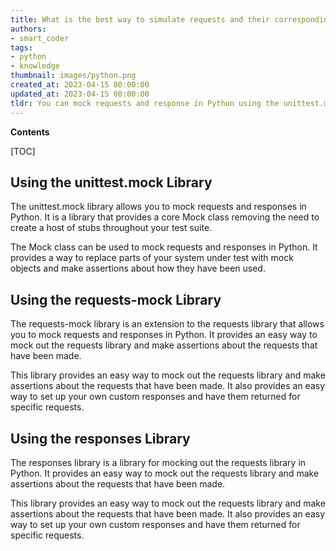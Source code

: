 ```yaml
---
title: What is the best way to simulate requests and their corresponding responses?
authors:
- smart_coder
tags:
- python
- knowledge
thumbnail: images/python.png
created_at: 2023-04-15 00:00:00
updated_at: 2023-04-15 00:00:00
tldr: You can mock requests and response in Python using the unittest.mock library.
---
```


**Contents**

[TOC]

## Using the unittest.mock Library 
The unittest.mock library allows you to mock requests and responses in Python. It is a library that provides a core Mock class removing the need to create a host of stubs throughout your test suite.

The Mock class can be used to mock requests and responses in Python. It provides a way to replace parts of your system under test with mock objects and make assertions about how they have been used.

## Using the requests-mock Library
The requests-mock library is an extension to the requests library that allows you to mock requests and responses in Python. It provides an easy way to mock out the requests library and make assertions about the requests that have been made.

This library provides an easy way to mock out the requests library and make assertions about the requests that have been made. It also provides an easy way to set up your own custom responses and have them returned for specific requests.

## Using the responses Library
The responses library is a library for mocking out the requests library in Python. It provides an easy way to mock out the requests library and make assertions about the requests that have been made.

This library provides an easy way to mock out the requests library and make assertions about the requests that have been made. It also provides an easy way to set up your own custom responses and have them returned for specific requests.
